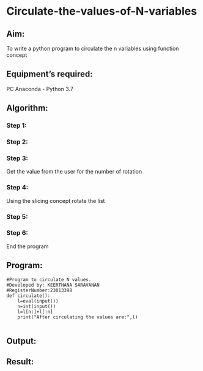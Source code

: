 # Circulate-the-values-of-N-variables

## Aim:
To write a python program to circulate the n variables using function concept

## Equipment’s required:
PC
Anaconda - Python 3.7

## Algorithm: 
### Step 1: 

### Step 2: 

### Step 3: 
Get the value from the user for the number of rotation
### Step 4: 
Using the slicing concept rotate the list

### Step 5: 
### Step 6: 
End the program
## Program:
```
#Program to circulate N values.
#Developed by: KEERTHANA SARAVANAN
#RegisterNumber:23013398
def circulate():
    l=eval(input())
    n=int(input())
    l=l[n:]+l[:n]
    print("After circulating the values are:",l)


```
## Output:



## Result:
